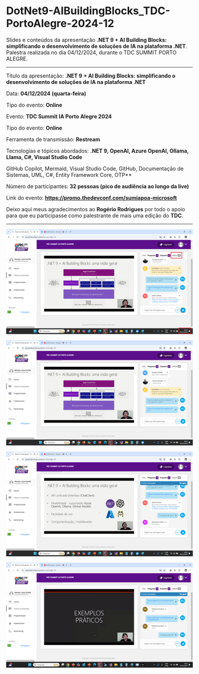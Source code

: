 # DotNet9-AIBuildingBlocks_TDC-PortoAlegre-2024-12
Slides e conteúdos da apresentação **.NET 9 + AI Building Blocks: simplificando o desenvolvimento de soluções de IA na plataforma .NET**. Palestra realizada no dia 04/12/2024, durante o TDC SUMMIT PORTO ALEGRE.

---

Título da apresentação: **.NET 9 + AI Building Blocks: simplificando o desenvolvimento de soluções de IA na plataforma .NET**

Data: **04/12/2024 (quarta-feira)**

Tipo do evento: **Online**

Evento: **TDC Summit IA Porto Alegre 2024**

Tipo do evento: **Online**

Ferramenta de transmissão: **Restream**

Tecnologias e tópicos abordados: **.NET 9, OpenAI, Azure OpenAI, Ollama, Llama, C#, Visual Studio Code**

GitHub Copilot, Mermaid, Visual Studio Code, GitHub, Documentação de Sistemas, UML, C#, Entity Framework Core, OTP**

Número de participantes: **32 pessoas (pico de audiência ao longo da live)**

Link do evento: **https://promo.thedevconf.com/sumiapoa-microsoft**

Deixo aqui meus agradecimentos ao **Rogério Rodrigues** por todo o apoio para que eu participasse como palestrante de mais uma edição do **TDC**.

---

![Renato palestrando 1](img/a-02.png)

![Renato palestrando 2](img/a-01.png)

![Renato palestrando 3](img/a-03.png)

![Renato palestrando 4](img/a-04.png)